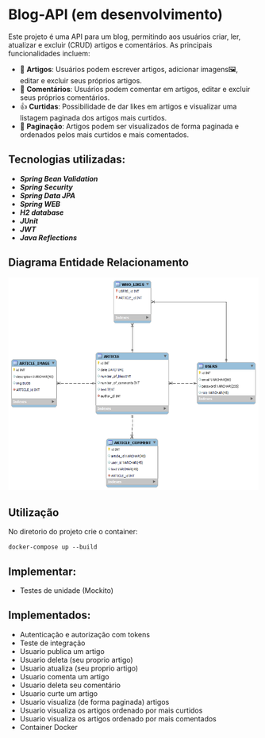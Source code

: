 # Blog-API (em desenvolvimento)
Este projeto é uma API para um blog, permitindo aos usuários criar, ler, atualizar e excluir (CRUD) artigos e comentários. As principais funcionalidades incluem:

* 📝 __Artigos__: Usuários podem escrever artigos, adicionar imagens🖼️, editar e excluir seus próprios artigos.
* 💬 __Comentários__: Usuários podem comentar em artigos, editar e excluir seus próprios comentários.
* 👍 __Curtidas__: Possibilidade de dar likes em artigos e visualizar uma listagem paginada dos artigos mais curtidos.
* 📄 __Paginação__: Artigos podem ser visualizados de forma paginada e ordenados pelos mais curtidos e mais comentados.

## Tecnologias utilizadas:

* **_Spring Bean Validation_**
* ***Spring Security***
* ***Spring Data JPA***
* ***Spring WEB***
* ***H2 database***
* ***JUnit***
* ***JWT***
* ***Java Reflections***

## Diagrama Entidade Relacionamento
<img src="https://github.com/MasterKingRR/Blog-API/blob/main/diagrama.png" alt="Texto Alternativo">

## Utilização
No diretorio do projeto crie o container:

```
docker-compose up --build
```


## Implementar:
* 	Testes de unidade (Mockito)
## Implementados:
*	Autenticação e autorização com tokens
*	Teste de integração
*	Usuario publica um artigo
*	Usuario deleta (seu proprio artigo)
*	Usuario atualiza (seu proprio artigo)
*	Usuario comenta um artigo
*	Usuario deleta seu comentário
*	Usuario curte um artigo
*	Usuario visualiza (de forma paginada) artigos
*	Usuario visualiza os artigos ordenado por mais curtidos
*	Usuario visualiza os artigos ordenado por mais comentados
*	Container Docker

